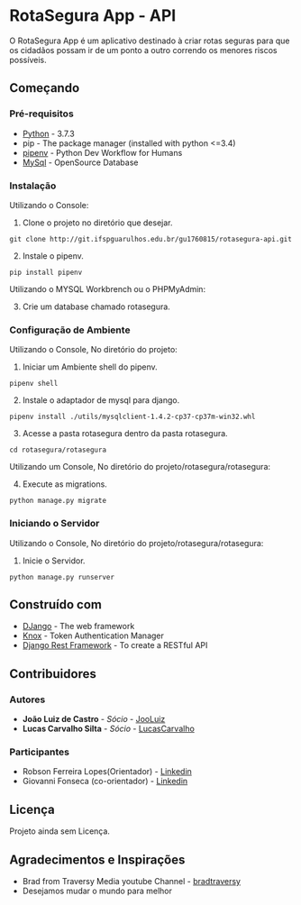 # RotaSegura App - API

O RotaSegura App é um aplicativo destinado à criar rotas seguras para que os cidadãos possam ir de um ponto a outro correndo os menores riscos possíveis.

## Começando

### Pré-requisitos

*  [Python](https://www.python.org/downloads/) - 3.7.3
*  pip - The package manager (installed with python <=3.4)
*  [pipenv](https://docs.pipenv.org/en/latest/) - Python Dev Workflow for Humans
*  [MySql](https://www.mysql.com/downloads/) - OpenSource Database

### Instalação
Utilizando o Console:

1.    Clone o projeto no diretório que desejar.
```
git clone http://git.ifspguarulhos.edu.br/gu1760815/rotasegura-api.git
```

2.  Instale o pipenv.
```
pip install pipenv
```

Utilizando o MYSQL Workbrench ou o PHPMyAdmin:

3.  Crie um database chamado rotasegura.

### Configuração de Ambiente
Utilizando o Console, No diretório do projeto:

1.  Iniciar um Ambiente shell do pipenv.
```
pipenv shell
```

2.  Instale o adaptador de mysql para django.
```
pipenv install ./utils/mysqlclient-1.4.2-cp37-cp37m-win32.whl
```

3.  Acesse a pasta rotasegura dentro da pasta rotasegura.
```
cd rotasegura/rotasegura
```

Utilizando um Console, No diretório do projeto/rotasegura/rotasegura:

4.  Execute as migrations.
```
python manage.py migrate
```

### Iniciando o Servidor
Utilizando o Console, No diretório do projeto/rotasegura/rotasegura:


1.  Inicie o Servidor.
```
python manage.py runserver
```
## Construído com

* [DJango](https://www.djangoproject.com/) - The web framework
* [Knox](https://github.com/James1345/django-rest-knox) - Token Authentication Manager
* [Django Rest Framework](https://www.django-rest-framework.org/) - To create a RESTful API

## Contribuidores

### Autores

* **João Luiz de Castro** - *Sócio* - [JooLuiz](https://github.com/JooLuiz)
* **Lucas Carvalho Silta** - *Sócio* - [LucasCarvalho](https://www.linkedin.com/in/lucas-carvalho-silva-9bb30611a/)

### Participantes

*  Robson Ferreira Lopes(Orientador) - [Linkedin](https://www.linkedin.com/in/flrobson77/)
*  Giovanni Fonseca (co-orientador) - [Linkedin](https://www.linkedin.com/in/giovani-fonseca-ravagnani-disperati-a4494571/)

## Licença

Projeto ainda sem Licença.

## Agradecimentos e Inspirações

* Brad from Traversy Media youtube Channel - [bradtraversy](https://github.com/bradtraversy)
* Desejamos mudar o mundo para melhor
